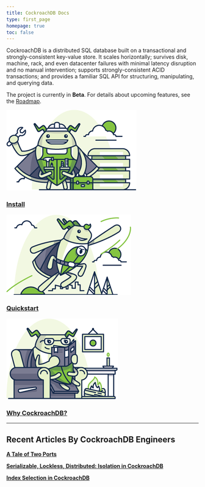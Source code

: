 ```yaml
---
title: CockroachDB Docs
type: first_page
homepage: true
toc: false
---
```


CockroachDB is a distributed SQL database built on a transactional and strongly-consistent key-value store. It scales horizontally; survives disk, machine, rack, and even datacenter failures with minimal latency disruption and no manual intervention; supports strongly-consistent ACID transactions; and provides a familiar SQL API for structuring, manipulating, and querying data. 

The project is currently in **Beta**. For details about upcoming features, see the [Roadmap](https://github.com/cockroachdb/cockroach/wiki).

<div class="row">
<div class="col-md-4 roach">
    <a href="install-cockroachdb.html">
        <img src="images/builder_craig.png"/>
        <h3>Install</h3>
    </a>
</div>

<div class="col-md-4 roach">
        <a href="start-a-local-cluster.html">
            <img src="images/SCENE_superhero_profile_craig.png"/>
            <h3>Quickstart</h3>
        </a>
</div>

<div class="col-md-4 roach">
    <a href="frequently-asked-questions.html">
        <img src="images/fireside_catrina.png"/>
        <h3>Why CockroachDB?</h3>
    </a>
</div>
</div>

---

<div class="recent-articles" markdown="1">

## Recent Articles By CockroachDB Engineers

**[A Tale of Two Ports](https://www.cockroachlabs.com/blog/a-tale-of-two-ports/)**

**[Serializable, Lockless, Distributed: Isolation in CockroachDB](https://www.cockroachlabs.com/blog/serializable-lockless-distributed-isolation-cockroachdb/)** 

**[Index Selection in CockroachDB](https://www.cockroachlabs.com/blog/index-selection-cockroachdb-2/)**

</div>